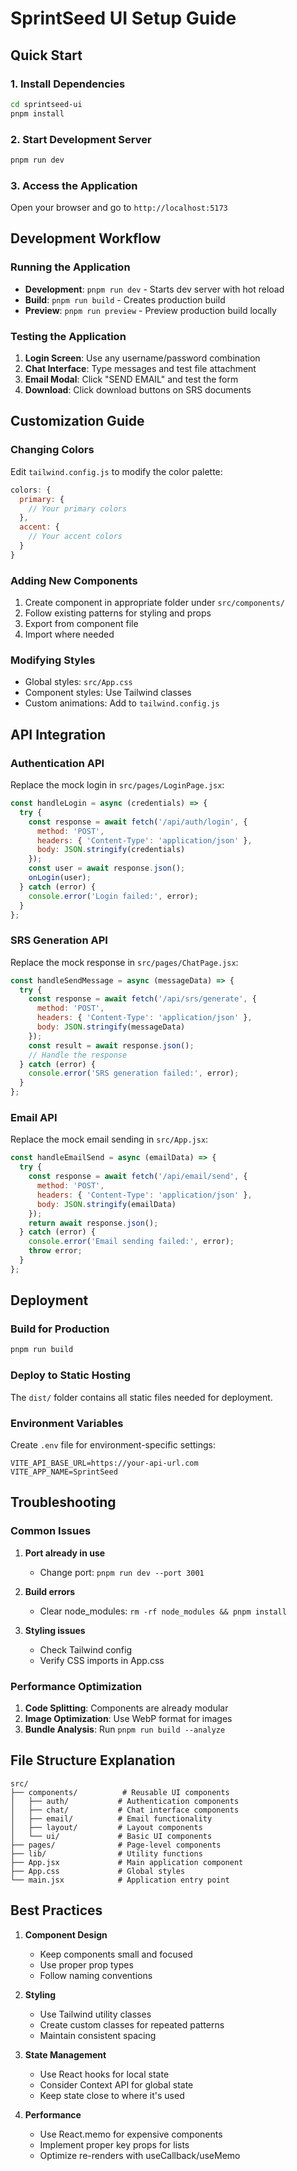 # SprintSeed UI Setup Guide

## Quick Start

### 1. Install Dependencies
```bash
cd sprintseed-ui
pnpm install
```

### 2. Start Development Server
```bash
pnpm run dev
```

### 3. Access the Application
Open your browser and go to `http://localhost:5173`

## Development Workflow

### Running the Application
- **Development**: `pnpm run dev` - Starts dev server with hot reload
- **Build**: `pnpm run build` - Creates production build
- **Preview**: `pnpm run preview` - Preview production build locally

### Testing the Application
1. **Login Screen**: Use any username/password combination
2. **Chat Interface**: Type messages and test file attachment
3. **Email Modal**: Click "SEND EMAIL" and test the form
4. **Download**: Click download buttons on SRS documents

## Customization Guide

### Changing Colors
Edit `tailwind.config.js` to modify the color palette:

```javascript
colors: {
  primary: {
    // Your primary colors
  },
  accent: {
    // Your accent colors
  }
}
```

### Adding New Components
1. Create component in appropriate folder under `src/components/`
2. Follow existing patterns for styling and props
3. Export from component file
4. Import where needed

### Modifying Styles
- Global styles: `src/App.css`
- Component styles: Use Tailwind classes
- Custom animations: Add to `tailwind.config.js`

## API Integration

### Authentication API
Replace the mock login in `src/pages/LoginPage.jsx`:

```javascript
const handleLogin = async (credentials) => {
  try {
    const response = await fetch('/api/auth/login', {
      method: 'POST',
      headers: { 'Content-Type': 'application/json' },
      body: JSON.stringify(credentials)
    });
    const user = await response.json();
    onLogin(user);
  } catch (error) {
    console.error('Login failed:', error);
  }
};
```

### SRS Generation API
Replace the mock response in `src/pages/ChatPage.jsx`:

```javascript
const handleSendMessage = async (messageData) => {
  try {
    const response = await fetch('/api/srs/generate', {
      method: 'POST',
      headers: { 'Content-Type': 'application/json' },
      body: JSON.stringify(messageData)
    });
    const result = await response.json();
    // Handle the response
  } catch (error) {
    console.error('SRS generation failed:', error);
  }
};
```

### Email API
Replace the mock email sending in `src/App.jsx`:

```javascript
const handleEmailSend = async (emailData) => {
  try {
    const response = await fetch('/api/email/send', {
      method: 'POST',
      headers: { 'Content-Type': 'application/json' },
      body: JSON.stringify(emailData)
    });
    return await response.json();
  } catch (error) {
    console.error('Email sending failed:', error);
    throw error;
  }
};
```

## Deployment

### Build for Production
```bash
pnpm run build
```

### Deploy to Static Hosting
The `dist/` folder contains all static files needed for deployment.

### Environment Variables
Create `.env` file for environment-specific settings:
```
VITE_API_BASE_URL=https://your-api-url.com
VITE_APP_NAME=SprintSeed
```

## Troubleshooting

### Common Issues

1. **Port already in use**
   - Change port: `pnpm run dev --port 3001`

2. **Build errors**
   - Clear node_modules: `rm -rf node_modules && pnpm install`

3. **Styling issues**
   - Check Tailwind config
   - Verify CSS imports in App.css

### Performance Optimization

1. **Code Splitting**: Components are already modular
2. **Image Optimization**: Use WebP format for images
3. **Bundle Analysis**: Run `pnpm run build --analyze`

## File Structure Explanation

```
src/
├── components/          # Reusable UI components
│   ├── auth/           # Authentication components
│   ├── chat/           # Chat interface components
│   ├── email/          # Email functionality
│   ├── layout/         # Layout components
│   └── ui/             # Basic UI components
├── pages/              # Page-level components
├── lib/                # Utility functions
├── App.jsx             # Main application component
├── App.css             # Global styles
└── main.jsx            # Application entry point
```

## Best Practices

1. **Component Design**
   - Keep components small and focused
   - Use proper prop types
   - Follow naming conventions

2. **Styling**
   - Use Tailwind utility classes
   - Create custom classes for repeated patterns
   - Maintain consistent spacing

3. **State Management**
   - Use React hooks for local state
   - Consider Context API for global state
   - Keep state close to where it's used

4. **Performance**
   - Use React.memo for expensive components
   - Implement proper key props for lists
   - Optimize re-renders with useCallback/useMemo

